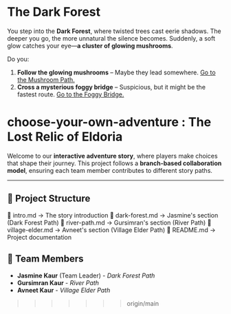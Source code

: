 
# The Dark Forest

You step into the **Dark Forest**, where twisted trees cast eerie shadows. The deeper you go, the more unnatural the silence becomes. Suddenly, a soft glow catches your eye—**a cluster of glowing mushrooms**.

Do you:  
1. **Follow the glowing mushrooms** – Maybe they lead somewhere. [Go to the Mushroom Path.](mushroom-path.md)  
2. **Cross a mysterious foggy bridge** – Suspicious, but it might be the fastest route. [Go to the Foggy Bridge.](foggy-bridge.md)  

# choose-your-own-adventure : The Lost Relic of Eldoria

Welcome to our **interactive adventure story**, where players make choices that shape their journey. This project follows a **branch-based collaboration model**, ensuring each team member contributes to different story paths.

---

## 📂 Project Structure
📜 intro.md → The story introduction
🌲 dark-forest.md → Jasmine's section (Dark Forest Path)
🌊 river-path.md → Gursimran's section (River Path)
🏡 village-elder.md → Avneet's section (Village Elder Path)
📝 README.md → Project documentation


## 👥 Team Members
- **Jasmine Kaur** (Team Leader) - *Dark Forest Path*  
- **Gursimran Kaur** - *River Path*  
- **Avneet Kaur** - *Village Elder Path*  
>>>>>>> origin/main
